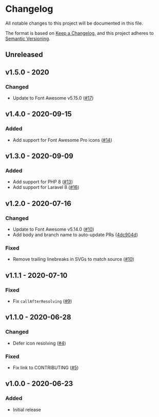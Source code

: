 # Changelog

All notable changes to this project will be documented in this file.

The format is based on [Keep a Changelog](https://keepachangelog.com), and this project adheres to [Semantic Versioning](https://semver.org).

## Unreleased

## v1.5.0 - 2020

### Changed
- Update to Font Awesome v5.15.0 ([#17](https://github.com/owenvoke/blade-fontawesome/pull/17))

## v1.4.0 - 2020-09-15

### Added
- Add support for Font Awesome Pro icons ([#14](https://github.com/owenvoke/blade-fontawesome/pull/14))

## v1.3.0 - 2020-09-09

### Added
- Add support for PHP 8 ([#13](https://github.com/owenvoke/blade-fontawesome/pull/13))
- Add support for Laravel 8 ([#16](https://github.com/owenvoke/blade-fontawesome/pull/16))

## v1.2.0 - 2020-07-16

### Changed
- Update to Font Awesome v5.14.0 ([#10](https://github.com/owenvoke/blade-fontawesome/pull/10))
- Add body and branch name to auto-update PRs ([4dc904d](https://github.com/owenvoke/blade-fontawesome/commit/4dc904d6069bf7eb5c9d122de080b15f830d87b2))

### Fixed
- Remove trailing linebreaks in SVGs to match source ([#10](https://github.com/owenvoke/blade-fontawesome/pull/10))

## v1.1.1 - 2020-07-10

### Fixed
- Fix `callAfterResolving` ([#9](https://github.com/owenvoke/blade-fontawesome/pull/9))

## v1.1.0 - 2020-06-28

### Changed
- Defer icon resolving ([#4](https://github.com/owenvoke/blade-fontawesome/pull/4))

### Fixed
- Fix link to CONTRIBUTING ([#5](https://github.com/owenvoke/blade-fontawesome/pull/5))

## v1.0.0 - 2020-06-23

### Added
- Initial release
